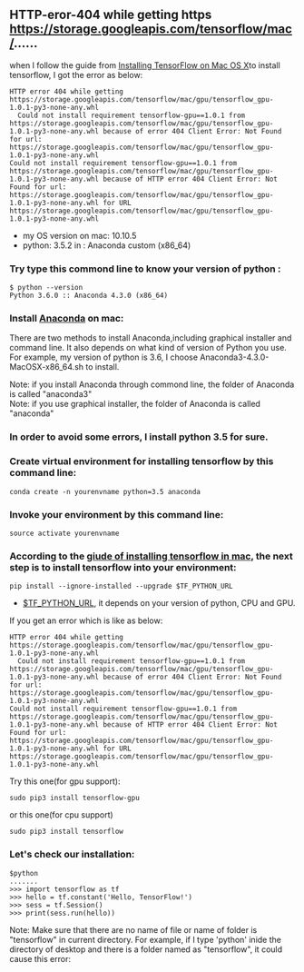 ## HTTP-eror-404 while getting https https://storage.googleapis.com/tensorflow/mac/......

when I follow the guide from [Installing TensorFlow on Mac OS X](https://www.tensorflow.org/install/install_mac)to install tensorflow, I got the error as below:

```
HTTP error 404 while getting https://storage.googleapis.com/tensorflow/mac/gpu/tensorflow_gpu-1.0.1-py3-none-any.whl
  Could not install requirement tensorflow-gpu==1.0.1 from https://storage.googleapis.com/tensorflow/mac/gpu/tensorflow_gpu-1.0.1-py3-none-any.whl because of error 404 Client Error: Not Found for url: https://storage.googleapis.com/tensorflow/mac/gpu/tensorflow_gpu-1.0.1-py3-none-any.whl
Could not install requirement tensorflow-gpu==1.0.1 from https://storage.googleapis.com/tensorflow/mac/gpu/tensorflow_gpu-1.0.1-py3-none-any.whl because of HTTP error 404 Client Error: Not Found for url: https://storage.googleapis.com/tensorflow/mac/gpu/tensorflow_gpu-1.0.1-py3-none-any.whl for URL https://storage.googleapis.com/tensorflow/mac/gpu/tensorflow_gpu-1.0.1-py3-none-any.whl

```
- my OS version on mac: 10.10.5
- python: 3.5.2 in : Anaconda custom (x86_64)

### Try type this commond line to know your version of python :
``` 
$ python --version
Python 3.6.0 :: Anaconda 4.3.0 (x86_64)
```

### Install [Anaconda](https://www.continuum.io/downloads) on mac:
There are two methods to install Anaconda,including graphical installer and command line. It also depends on what kind of version of Python you use. For example, my version of python is 3.6, I choose Anaconda3-4.3.0-MacOSX-x86_64.sh to install.

Note: if you install Anaconda through commond line, the folder of Anaconda is called "anaconda3"  
Note: if you use graphical installer, the folder of Anaconda is called "anaconda"  



### In order to avoid some errors, I install python 3.5 for sure. 
### Create virtual environment for installing tensorflow by this command line:
```
conda create -n yourenvname python=3.5 anaconda 
```
### Invoke your environment by this command line:

```
source activate yourenvname
```
### According to the [giude of installing tensorflow in mac](https://www.tensorflow.org/install/install_mac), the next step is to install tensorflow into your environment:

```
pip install --ignore-installed --upgrade $TF_PYTHON_URL 
```
- [$TF_PYTHON_URL](https://www.tensorflow.org/install/install_mac#TF_PYTHON_URL), it depends on your version of python, CPU and GPU.

If you get an error which is like as below:
```
HTTP error 404 while getting https://storage.googleapis.com/tensorflow/mac/gpu/tensorflow_gpu-1.0.1-py3-none-any.whl
  Could not install requirement tensorflow-gpu==1.0.1 from https://storage.googleapis.com/tensorflow/mac/gpu/tensorflow_gpu-1.0.1-py3-none-any.whl because of error 404 Client Error: Not Found for url: https://storage.googleapis.com/tensorflow/mac/gpu/tensorflow_gpu-1.0.1-py3-none-any.whl
Could not install requirement tensorflow-gpu==1.0.1 from https://storage.googleapis.com/tensorflow/mac/gpu/tensorflow_gpu-1.0.1-py3-none-any.whl because of HTTP error 404 Client Error: Not Found for url: https://storage.googleapis.com/tensorflow/mac/gpu/tensorflow_gpu-1.0.1-py3-none-any.whl for URL https://storage.googleapis.com/tensorflow/mac/gpu/tensorflow_gpu-1.0.1-py3-none-any.whl

```
Try this one(for gpu support):
```
sudo pip3 install tensorflow-gpu
```
or this one(for cpu support)
```
sudo pip3 install tensorflow
```

### Let's check our installation:
```
$python
.......
>>> import tensorflow as tf
>>> hello = tf.constant('Hello, TensorFlow!')
>>> sess = tf.Session()
>>> print(sess.run(hello))
```
Note: Make sure that there are no name of file or name of folder is "tensorflow" in current directory. 
For example, if I type 'python' inide the directory of desktop and there is a folder named as "tensorflow", it could cause this error:

```
```
